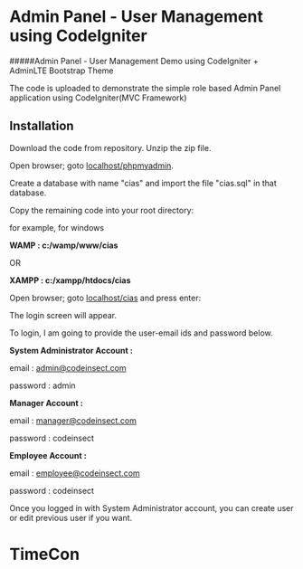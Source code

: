 # Admin Panel - User Management using CodeIgniter
#####Admin Panel - User Management Demo using CodeIgniter + AdminLTE Bootstrap Theme

The code is uploaded to demonstrate the simple role based Admin Panel application using CodeIgniter(MVC Framework)

## Installation

Download the code from repository.
Unzip the zip file.

Open browser; goto [localhost/phpmyadmin](http://localhost/phpmyadmin).

Create a database with name "cias" and import the file "cias.sql" in that database.

Copy the remaining code into your root directory:

for example, for windows

**WAMP : c:/wamp/www/cias**

OR

**XAMPP : c:/xampp/htdocs/cias**

Open browser; goto [localhost/cias](http://localhost/cias) and press enter:

The login screen will appear.

To login, I am going to provide the user-email ids and password below.

**System Administrator Account :**

email : admin@codeinsect.com

password : admin

**Manager Account :**

email :  manager@codeinsect.com

password : codeinsect

**Employee Account :**

email : employee@codeinsect.com

password : codeinsect

Once you logged in with System Administrator account, you can create user or edit previous user if you want.
# TimeCon
